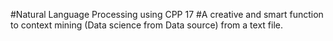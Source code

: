 #Natural Language Processing using CPP 17
#A creative and smart function to context mining (Data science from Data source) from a text file.
